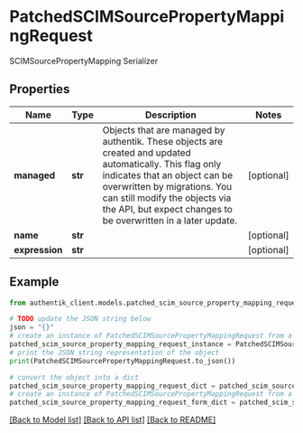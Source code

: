 # PatchedSCIMSourcePropertyMappingRequest

SCIMSourcePropertyMapping Serializer

## Properties

Name | Type | Description | Notes
------------ | ------------- | ------------- | -------------
**managed** | **str** | Objects that are managed by authentik. These objects are created and updated automatically. This flag only indicates that an object can be overwritten by migrations. You can still modify the objects via the API, but expect changes to be overwritten in a later update. | [optional] 
**name** | **str** |  | [optional] 
**expression** | **str** |  | [optional] 

## Example

```python
from authentik_client.models.patched_scim_source_property_mapping_request import PatchedSCIMSourcePropertyMappingRequest

# TODO update the JSON string below
json = "{}"
# create an instance of PatchedSCIMSourcePropertyMappingRequest from a JSON string
patched_scim_source_property_mapping_request_instance = PatchedSCIMSourcePropertyMappingRequest.from_json(json)
# print the JSON string representation of the object
print(PatchedSCIMSourcePropertyMappingRequest.to_json())

# convert the object into a dict
patched_scim_source_property_mapping_request_dict = patched_scim_source_property_mapping_request_instance.to_dict()
# create an instance of PatchedSCIMSourcePropertyMappingRequest from a dict
patched_scim_source_property_mapping_request_form_dict = patched_scim_source_property_mapping_request.from_dict(patched_scim_source_property_mapping_request_dict)
```
[[Back to Model list]](../README.md#documentation-for-models) [[Back to API list]](../README.md#documentation-for-api-endpoints) [[Back to README]](../README.md)


